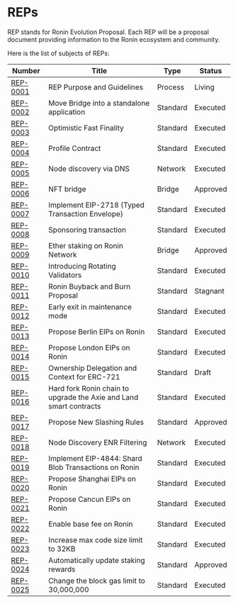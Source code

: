 # REPs

REP stands for Ronin Evolution Proposal. Each REP will be a proposal document providing information to the Ronin ecosystem and community.

Here is the list of subjects of REPs:

| Number                           | Title                                                               | Type     | Status   |
| -------------------------------- | ------------------------------------------------------------------- | -------- | -------- |
| [REP-0001](REP-0001/REP-0001.md) | REP Purpose and Guidelines                                          | Process  | Living   |
| [REP-0002](REP-0002/REP-0002.md) | Move Bridge into a standalone application                           | Standard | Executed |
| [REP-0003](REP-0003/REP-0003.md) | Optimistic Fast Finality                                            | Standard | Executed |
| [REP-0004](REP-0004/REP-0004.md) | Profile Contract                                                    | Standard | Executed |
| [REP-0005](REP-0005/REP-0005.md) | Node discovery via DNS                                              | Network  | Executed |
| [REP-0006](REP-0006/REP-0006.md) | NFT bridge                                                          | Bridge   | Approved |
| [REP-0007](REP-0007/REP-0007.md) | Implement EIP-2718 (Typed Transaction Envelope)                     | Standard | Executed |
| [REP-0008](REP-0008/REP-0008.md) | Sponsoring transaction                                              | Standard | Executed |
| [REP-0009](REP-0009/REP-0009.md) | Ether staking on Ronin Network                                      | Bridge   | Approved |
| [REP-0010](REP-0010/REP-0010.md) | Introducing Rotating Validators                                     | Standard | Executed |
| [REP-0011](REP-0011/REP-0011.md) | Ronin Buyback and Burn Proposal                                     | Standard | Stagnant |
| [REP-0012](REP-0012/REP-0012.md) | Early exit in maintenance mode                                      | Standard | Executed |
| [REP-0013](REP-0013/REP-0013.md) | Propose Berlin EIPs on Ronin                                        | Standard | Executed |
| [REP-0014](REP-0014/REP-0014.md) | Propose London EIPs on Ronin                                        | Standard | Executed |
| [REP-0015](REP-0015/REP-0015.md) | Ownership Delegation and Context for ERC-721                        | Standard | Draft    |
| [REP-0016](REP-0016/REP-0016.md) | Hard fork Ronin chain to upgrade the Axie and Land smart contracts  | Standard | Executed |
| [REP-0017](REP-0017/REP-0017.md) | Propose New Slashing Rules            			                     | Standard | Approved |
| [REP-0018](REP-0018/REP-0018.md) | Node Discovery ENR Filtering           		                     | Network  | Executed |
| [REP-0019](REP-0019/REP-0019.md) | Implement EIP-4844: Shard Blob Transactions on Ronin                | Standard | Executed |
| [REP-0020](REP-0020/REP-0020.md) | Propose Shanghai EIPs on Ronin            			                 | Standard | Executed |
| [REP-0021](REP-0021/REP-0021.md) | Propose Cancun EIPs on Ronin            			                 | Standard | Executed |
| [REP-0022](REP-0022/REP-0022.md) | Enable base fee on Ronin               			                 | Standard | Executed |
| [REP-0023](REP-0023/REP-0023.md) | Increase max code size limit to 32KB            	                 | Standard | Executed |
| [REP-0024](REP-0024/REP-0024.md) | Automatically update staking rewards                                | Standard | Approved |
| [REP-0025](REP-0025/REP-0025.md) | Change the block gas limit to 30,000,000                            | Standard | Executed |
